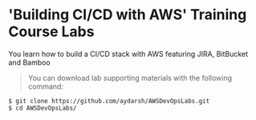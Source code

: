 # 'Building CI/CD with AWS' Training Course Labs
You learn how to build a CI/CD stack with AWS featuring JIRA, BitBucket and Bamboo
> You can download lab supporting materials with the following command:
```shell extension
$ git clone https://github.com/aydarsh/AWSDevOpsLabs.git
$ cd AWSDevOpsLabs/
```
